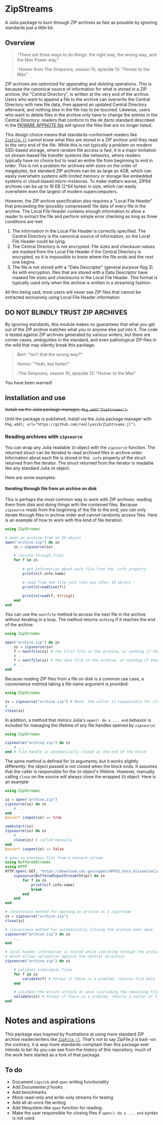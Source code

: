# ZipStreams
A Julia package to burn through ZIP archives as fast as possible by ignoring
standards just a little bit.

## Overview
> "There are three ways to do things: the right way, the wrong way, and the Max Power way."
>
> -Homer from The Simpsons, season 10, episode 13: "Homer to the Max"

ZIP archives are optimized for _appending_ and _deleting_ operations. This is
because the canonical source of information for what is stored in a ZIP archive,
the "Central Directory", is written at the very end of the archive. Users
who want to append a file to the archive can overwrite the Central Directory with
new file data, then append an updated Central Directory afterward, and nothing
else in the file has to be touched. Likewise, users who want to delete files in
the archive only have to change the entries in the Central Directory: readers
that conform to the _de facto_ standard described in the [PKWARE APPNOTE file](https://pkware.cachefly.net/webdocs/casestudies/APPNOTE.TXT)
will ignore the files that are no longer listed.

This design choice means that standards-conformant readers like [`ZipFile.jl`](https://github.com/fhs/ZipFile.jl)
cannot know what files are stored in a ZIP archive until they read to the very end of
the file. While this is not typically a problem on modern SSD-based storage, where
random file access is fast, it is a major limitation on stream-based file transfer
systems like networks, where readers typically have no choice but to read an
entire file from beginning to end in order. This is not a problem for archives
with sizes on the order of megabytes, but standard ZIP archives can be as large as
4GB, which can easily overwhelm systems with limited memory or storage like
embedded systems or cloud-based micro-instances. To make matters worse, ZIP64
archives can be up to 16 EB (2^64 bytes) in size, which can easily overwhelm even
the largest of modern supercomputers.

However, the ZIP archive specification also requires a "Local File Header" that
preceeding the (possibly compressed) file data of every file in the archive. The
Local File Header contains enough information to allow a reader to extract the
file and perform simple error checking as long as three conditions are met:
1. The information in the Local File Header is correctly specified. The Central
Directory is the canonical source of information, so the Local File Header could
be lying.
2. The Central Directory is not encrypted. File sizes and checksum values are
masked from the Local File Header if the Central Directory is encrypted, so it is
impossible to know where the file ends and the next one begins.
3. The file is not stored with a "Data Descriptor" (general purpose flag 3). As
with encryption, files that are stored with a Data Descriptor have masked file
sizes and checksums in the Local File Header. This format is typically used only
when the archive is _written_ in a streaming fashion.

All this being said, most users will never see ZIP files that cannot be extracted
exclusively using Local File Header information.

## DO NOT BLINDLY TRUST ZIP ARCHIVES

By ignoring standards, this module makes no guarantees that what you get out of
the ZIP archive matches what you or anyone else put into it. The code is tested
against ZIP archives generated by various writers, but there are corner cases,
ambiguities in the standard, and even pathological ZIP files in the wild that may
silently break this package.

> _Bart:_ "Isn't that the wrong way?"
>
> _Homer:_ "Yeah, but faster!"
>
> -The Simpsons, season 10, episode 13: "Homer to the Max"

You have been warned!

## Installation and use

~~Install via the Julia package manager, `Pkg.add("ZipStreams")`.~~

Until the package is published, install via the Julia package manager with
`Pkg.add(; url="https://github.com/reallyasi9/ZipStreams.jl")`.

### Reading archives with `zipsource`

You can wrap any Julia readable `IO` object with the `zipsource` function. The returned
struct can be iterated to read archived files in archive order. Information about
each file is stored in the `.info` property of the struct returned from the
iterator. The struct returned from the iterator is readable like any standard
Julia `IO` object.

Here are some examples:

#### Iterating through file from an archive on disk

This is perhaps the most common way to work with ZIP archives: reading them from disk and
doing things with the contained files. Because `zipsource` reads from the beginning of the
file to the end, you can only iterate through files in archive order and cannot randomly
access files. Here is an example of how to work with this kind of file iteration:

```julia
using ZipStreams

# open an archive from an IO object
open("archive.zip") do io
    zs = zipsource(io)

    # iterate through files
    for f in zs
        
        # get information about each file from the .info property
        println(f.info.name)

        # read from the file just like any other IO object
        println(readline(f))
        
        println(read(f, String))
    end
end
```

You can use the `nextfile` method to access the next file in the archive without iterating
in a loop. The method returns `nothing` if it reaches the end of the archive.

```julia
using ZipStreams

open("archive.zip") do io
    zs = zipsource(io)
    f = nextfile(zs) # the first file in the archive, or nothing if there are no files archived
    # ...
    f = nextfile(zs) # the next file in the archive, or nothing if there was only one file
    # ...
end
```

Because reading ZIP files from a file on disk is a common use case, a convenience
method taking a file name argument is provided:

```julia
using ZipStreams

zs = zipsource("archive.zip") # Note: the caller is responsible for closing this to free the file handle
# ... 
close(zs)
```

In addition, a method that mimics Julia's `open() do x ... end` behavior is
included for managing the lifetime of any file handles opened by `zipsource`:

```julia
using ZipStreams

zipsource("archive.zip") do zs
    # ...
end # file handle is automatically closed at the end of the block
```

The same method is defined for `IO` arguments, but it works slightly differently:
the object passed is _not_ closed when the block ends. It assumes that the
caller is responsible for the `IO` object's lifetime. However, manually calling `close`
on the source will always close the wrapped `IO` object. Here is an example:

```julia
using ZipStreams

io = open("archive.zip")
zipsource(io) do zs
    # ...
end
@assert isopen(io) == true

seekstart(io)
zipsource(io) do zs
    # ...
    close(zs) # called manually
end
@assert isopen(io) == false
```



```julia
# open an enormous file from a network stream
using BufferedStreams
using HTTP
HTTP.open(:GET, "https://download.cms.gov/nppes/NPPES_Data_Dissemination_August_2022.zip") do http
    zipsource(BufferedInputStream(http)) do zs
        for f in zs
            println(f.info.name)
            break
        end
    end
end

# convenience method for opening an archive as a zipstream
zs = zipsource("archive.zip")
close(zs)

# convenience method for automatically closing the archive when done
zipsource("archive.zip") do zs
    ...
end

# local header information is stored while iterating through the archive,
# which allows validation against the central directory
zipsource("archive.zip") do zs

    # validate individual files
    for f in zs
        validate(f) # throws if there is a problem, returns file data
    end

    # validate the entire archive at once (including the remaining files)
    validate(zs) # throws if there is a problem, returns a vector of file data
end
```

# Notes and aspirations

This package was inspired by frustrations at using more standard ZIP archive
reader/writers like [`ZipFile.jl`](https://github.com/fhs/ZipFile.jl). That's
not to say ZipFile.jl is bad--on the contrary, it is _way_ more
standards-compliant than this package ever intends to be! As you can see from
the history of this repository, much of the work here started as a fork of
that package.

## To do

* Document `zipsink` and `open` writing functionality
* Add Documenter.jl hooks
* Add benchmarks
* Mock read-only and write-only streams for testing
* Add all-at-once file writing
* Add filesystem-like `open` function for reading.
* Make the user responsible for closing files if `open() do x ... end` syntax is not used.
